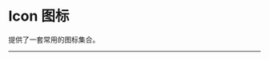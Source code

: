 # Icon 图标

提供了一套常用的图标集合。

---

<common-CodeBox title="使用方法" description="直接通过设置类名为 bm-icon-iconName 来使用即可。例如：">
</common-CodeBox>

<common-CodeBox title="图标集合">
</common-CodeBox>